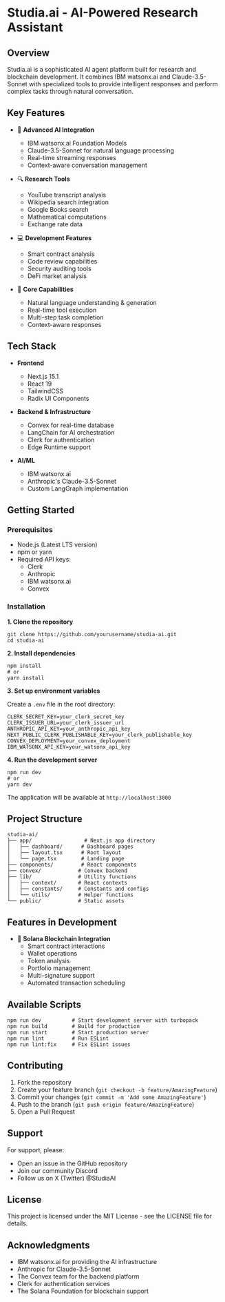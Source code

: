 # Studia.ai - AI-Powered Research Assistant

## Overview
Studia.ai is a sophisticated AI agent platform built for research and blockchain development. It combines IBM watsonx.ai and Claude-3.5-Sonnet with specialized tools to provide intelligent responses and perform complex tasks through natural conversation.

## Key Features
- 🤖 **Advanced AI Integration**
  - IBM watsonx.ai Foundation Models
  - Claude-3.5-Sonnet for natural language processing
  - Real-time streaming responses
  - Context-aware conversation management

- 🔍 **Research Tools**
  - YouTube transcript analysis
  - Wikipedia search integration
  - Google Books search
  - Mathematical computations
  - Exchange rate data

- 💻 **Development Features**
  - Smart contract analysis
  - Code review capabilities
  - Security auditing tools
  - DeFi market analysis

- 🎯 **Core Capabilities**
  - Natural language understanding & generation
  - Real-time tool execution
  - Multi-step task completion
  - Context-aware responses

## Tech Stack
- **Frontend**
  - Next.js 15.1
  - React 19
  - TailwindCSS
  - Radix UI Components

- **Backend & Infrastructure**
  - Convex for real-time database
  - LangChain for AI orchestration
  - Clerk for authentication
  - Edge Runtime support

- **AI/ML**
  - IBM watsonx.ai
  - Anthropic's Claude-3.5-Sonnet
  - Custom LangGraph implementation

## Getting Started

### Prerequisites
- Node.js (Latest LTS version)
- npm or yarn
- Required API keys:
  - Clerk
  - Anthropic
  - IBM watsonx.ai
  - Convex

### Installation

**1. Clone the repository**

    git clone https://github.com/yourusername/studia-ai.git
    cd studia-ai

**2. Install dependencies**

    npm install
    # or
    yarn install

**3. Set up environment variables**

Create a `.env` file in the root directory:

    CLERK_SECRET_KEY=your_clerk_secret_key
    CLERK_ISSUER_URL=your_clerk_issuer_url
    ANTHROPIC_API_KEY=your_anthropic_api_key
    NEXT_PUBLIC_CLERK_PUBLISHABLE_KEY=your_clerk_publishable_key
    CONVEX_DEPLOYMENT=your_convex_deployment
    IBM_WATSONX_API_KEY=your_watsonx_api_key

**4. Run the development server**

    npm run dev
    # or
    yarn dev

The application will be available at `http://localhost:3000`

## Project Structure

    studia-ai/
    ├── app/                 # Next.js app directory
    │   ├── dashboard/      # Dashboard pages
    │   ├── layout.tsx      # Root layout
    │   └── page.tsx        # Landing page
    ├── components/         # React components
    ├── convex/            # Convex backend
    ├── lib/               # Utility functions
    │   ├── context/       # React contexts
    │   ├── constants/     # Constants and configs
    │   └── utils/         # Helper functions
    └── public/            # Static assets

## Features in Development
- 🔗 **Solana Blockchain Integration**
  - Smart contract interactions
  - Wallet operations
  - Token analysis
  - Portfolio management
  - Multi-signature support
  - Automated transaction scheduling

## Available Scripts

    npm run dev          # Start development server with turbopack
    npm run build        # Build for production
    npm run start        # Start production server
    npm run lint         # Run ESLint
    npm run lint:fix     # Fix ESLint issues

## Contributing
1. Fork the repository
2. Create your feature branch (`git checkout -b feature/AmazingFeature`)
3. Commit your changes (`git commit -m 'Add some AmazingFeature'`)
4. Push to the branch (`git push origin feature/AmazingFeature`)
5. Open a Pull Request

## Support
For support, please:
- Open an issue in the GitHub repository
- Join our community Discord
- Follow us on X (Twitter) @StudiaAI

## License
This project is licensed under the MIT License - see the LICENSE file for details.

## Acknowledgments
- IBM watsonx.ai for providing the AI infrastructure
- Anthropic for Claude-3.5-Sonnet
- The Convex team for the backend platform
- Clerk for authentication services
- The Solana Foundation for blockchain support